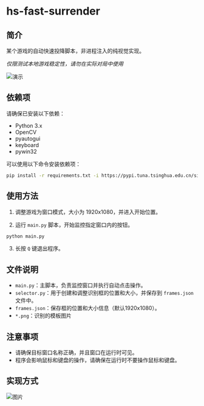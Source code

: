 # hs-fast-surrender

## 简介

某个游戏的自动快速投降脚本，非进程注入的纯视觉实现。

*仅限测试本地游戏稳定性，请勿在实际对局中使用*

![演示](https://github.com/user-attachments/assets/7962847e-bee2-42ec-a0ed-5cb68f9fcd47)

## 依赖项

请确保已安装以下依赖：

- Python 3.x
- OpenCV
- pyautogui
- keyboard
- pywin32

可以使用以下命令安装依赖项：

```bash
pip install -r requirements.txt -i https://pypi.tuna.tsinghua.edu.cn/simple
```

## 使用方法

1. 调整游戏为窗口模式，大小为 1920x1080，并进入开始位置。

2. 运行 `main.py` 脚本，开始监控指定窗口内的按钮。

```bash
python main.py
```

3. 长按 `Q` 键退出程序。

## 文件说明

- `main.py`：主脚本，负责监控窗口并执行自动点击操作。
- `selector.py`：用于创建和调整识别框的位置和大小，并保存到 `frames.json` 文件中。
- `frames.json`：保存框的位置和大小信息（默认1920x1080）。
- `*.png`：识别的模板图片

## 注意事项

- 请确保目标窗口名称正确，并且窗口在运行时可见。
- 程序会影响鼠标和键盘的操作，请确保在运行时不要操作鼠标和键盘。

## 实现方式

![图片](https://github.com/user-attachments/assets/32ad4d0a-3d2a-401d-80a0-76321a175837)

